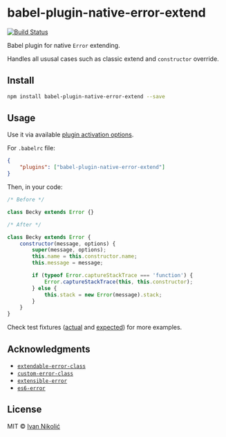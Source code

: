 # babel-plugin-native-error-extend

[![Build Status][ci-img]][ci]

Babel plugin for native `Error` extending.

Handles all ususal cases such as classic extend and `constructor` override.

## Install

```sh
npm install babel-plugin-native-error-extend --save
```

## Usage

Use it via available [plugin activation options][babel-plugins].

For `.babelrc` file:

```json
{
	"plugins": ["babel-plugin-native-error-extend"]
}
```

Then, in your code:

```js
/* Before */

class Becky extends Error {}

/* After */

class Becky extends Error {
	constructor(message, options) {
		super(message, options);
		this.name = this.constructor.name;
		this.message = message;

		if (typeof Error.captureStackTrace === 'function') {
			Error.captureStackTrace(this, this.constructor);
		} else {
			this.stack = new Error(message).stack;
		}
	}
}
```

Check test fixtures ([actual](test/fixtures/classes.js) and
[expected](test/fixtures/classes.expected.js)) for more examples.

## Acknowledgments

-   [`extendable-error-class`](https://github.com/brillout/extendable-error-class)
-   [`custom-error-class`](https://github.com/mafintosh/custom-error-class)
-   [`extensible-error`](https://github.com/justmoon/extensible-error)
-   [`es6-error`](https://github.com/bjyoungblood/es6-error)

## License

MIT © [Ivan Nikolić](http://ivannikolic.com)

<!-- prettier-ignore-start -->

[ci]: https://travis-ci.com/niksy/babel-plugin-native-error-extend
[ci-img]: https://travis-ci.com/niksy/babel-plugin-native-error-extend.svg?branch=master
[babel-plugins]: http://babeljs.io/docs/plugins/

<!-- prettier-ignore-end -->
